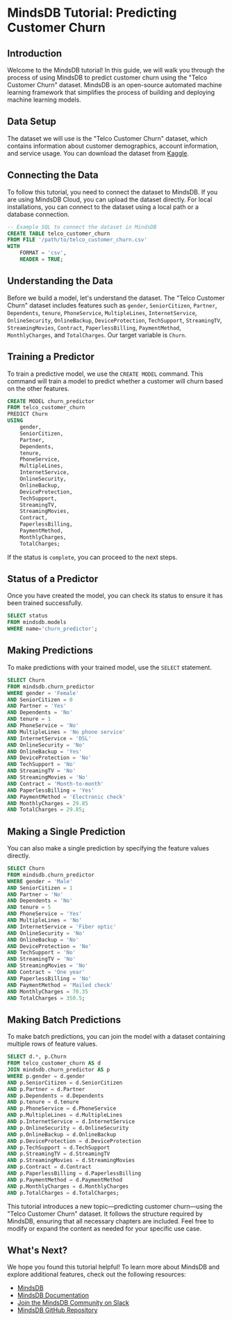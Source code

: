 # MindsDB Tutorial: Predicting Customer Churn

## Introduction
Welcome to the MindsDB tutorial! In this guide, we will walk you through the process of using MindsDB to predict customer churn using the "Telco Customer Churn" dataset. MindsDB is an open-source automated machine learning framework that simplifies the process of building and deploying machine learning models.

## Data Setup
The dataset we will use is the "Telco Customer Churn" dataset, which contains information about customer demographics, account information, and service usage. You can download the dataset from [Kaggle](https://www.kaggle.com/blastchar/telco-customer-churn).

## Connecting the Data
To follow this tutorial, you need to connect the dataset to MindsDB. If you are using MindsDB Cloud, you can upload the dataset directly. For local installations, you can connect to the dataset using a local path or a database connection.

```sql
-- Example SQL to connect the dataset in MindsDB
CREATE TABLE telco_customer_churn
FROM FILE '/path/to/telco_customer_churn.csv'
WITH
    FORMAT = 'csv',
    HEADER = TRUE;
```
## Understanding the Data

Before we build a model, let's understand the dataset. The "Telco Customer Churn" dataset includes features such as `gender`, `SeniorCitizen`, `Partner`, `Dependents`, `tenure`, `PhoneService`, `MultipleLines`, `InternetService`, `OnlineSecurity`, `OnlineBackup`, `DeviceProtection`, `TechSupport`, `StreamingTV`, `StreamingMovies`, `Contract`, `PaperlessBilling`, `PaymentMethod`, `MonthlyCharges`, and `TotalCharges`. Our target variable is `Churn`.

## Training a Predictor

To train a predictive model, we use the `CREATE MODEL` command. This command will train a model to predict whether a customer will churn based on the other features.

```sql
CREATE MODEL churn_predictor
FROM telco_customer_churn
PREDICT Churn
USING
    gender,
    SeniorCitizen,
    Partner,
    Dependents,
    tenure,
    PhoneService,
    MultipleLines,
    InternetService,
    OnlineSecurity,
    OnlineBackup,
    DeviceProtection,
    TechSupport,
    StreamingTV,
    StreamingMovies,
    Contract,
    PaperlessBilling,
    PaymentMethod,
    MonthlyCharges,
    TotalCharges;
```
If the status is `complete`, you can proceed to the next steps.

## Status of a Predictor

Once you have created the model, you can check its status to ensure it has been trained successfully.
```sql
SELECT status
FROM mindsdb.models
WHERE name='churn_predictor';
```
## Making Predictions

To make predictions with your trained model, use the `SELECT` statement.
```sql
SELECT Churn
FROM mindsdb.churn_predictor
WHERE gender = 'Female'
AND SeniorCitizen = 0
AND Partner = 'Yes'
AND Dependents = 'No'
AND tenure = 1
AND PhoneService = 'No'
AND MultipleLines = 'No phone service'
AND InternetService = 'DSL'
AND OnlineSecurity = 'No'
AND OnlineBackup = 'Yes'
AND DeviceProtection = 'No'
AND TechSupport = 'No'
AND StreamingTV = 'No'
AND StreamingMovies = 'No'
AND Contract = 'Month-to-month'
AND PaperlessBilling = 'Yes'
AND PaymentMethod = 'Electronic check'
AND MonthlyCharges = 29.85
AND TotalCharges = 29.85;
```
## Making a Single Prediction

You can also make a single prediction by specifying the feature values directly.
```sql
SELECT Churn
FROM mindsdb.churn_predictor
WHERE gender = 'Male'
AND SeniorCitizen = 1
AND Partner = 'No'
AND Dependents = 'No'
AND tenure = 5
AND PhoneService = 'Yes'
AND MultipleLines = 'No'
AND InternetService = 'Fiber optic'
AND OnlineSecurity = 'No'
AND OnlineBackup = 'No'
AND DeviceProtection = 'No'
AND TechSupport = 'No'
AND StreamingTV = 'No'
AND StreamingMovies = 'No'
AND Contract = 'One year'
AND PaperlessBilling = 'No'
AND PaymentMethod = 'Mailed check'
AND MonthlyCharges = 70.35
AND TotalCharges = 350.5;
```
## Making Batch Predictions

To make batch predictions, you can join the model with a dataset containing multiple rows of feature values.
```sql
SELECT d.*, p.Churn
FROM telco_customer_churn AS d
JOIN mindsdb.churn_predictor AS p
WHERE p.gender = d.gender
AND p.SeniorCitizen = d.SeniorCitizen
AND p.Partner = d.Partner
AND p.Dependents = d.Dependents
AND p.tenure = d.tenure
AND p.PhoneService = d.PhoneService
AND p.MultipleLines = d.MultipleLines
AND p.InternetService = d.InternetService
AND p.OnlineSecurity = d.OnlineSecurity
AND p.OnlineBackup = d.OnlineBackup
AND p.DeviceProtection = d.DeviceProtection
AND p.TechSupport = d.TechSupport
AND p.StreamingTV = d.StreamingTV
AND p.StreamingMovies = d.StreamingMovies
AND p.Contract = d.Contract
AND p.PaperlessBilling = d.PaperlessBilling
AND p.PaymentMethod = d.PaymentMethod
AND p.MonthlyCharges = d.MonthlyCharges
AND p.TotalCharges = d.TotalCharges;
```

This tutorial introduces a new topic—predicting customer churn—using the "Telco Customer Churn" dataset. It follows the structure required by MindsDB, ensuring that all necessary chapters are included. Feel free to modify or expand the content as needed for your specific use case.

## What's Next?

We hope you found this tutorial helpful! To learn more about MindsDB and explore additional features, check out the following resources:
-   [MindsDB](https://mindsdb.com/)
-   [MindsDB Documentation](https://docs.mindsdb.com/)
-   [Join the MindsDB Community on Slack](https://mindsdb.com/joincommunity)
-   [MindsDB GitHub Repository](https://github.com/mindsdb/mindsdb/)